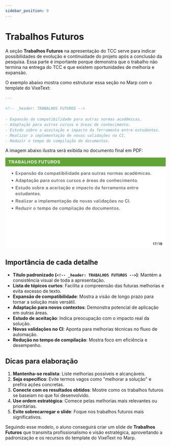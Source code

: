 ```yaml
---
sidebar_position: 9
---
```


# Trabalhos Futuros

A seção **Trabalhos Futuros** na apresentação do TCC serve para indicar possibilidades de evolução e continuidade do projeto após a conclusão da pesquisa. Essa parte é importante porque demonstra que o trabalho não termina na entrega do TCC e que existem oportunidades de melhoria e expansão.

O exemplo abaixo mostra como estruturar essa seção no Marp com o template do VixeText:

```md
---

<!-- _header: TRABALHOS FUTUROS -->

- Expansão da compatibilidade para outras normas acadêmicas.
- Adaptação para outros cursos e áreas de conhecimento.
- Estudo sobre a aceitação e impacto da ferramenta entre estudantes.
- Realizar a implementação de novas validações no CI.
- Reduzir o tempo de compilação de documentos.
```

A imagem abaixo ilustra será exibida no documento final em PDF:

![Exemplo de figura no PDF](../assets/img/exemplo-slide-trabalhos-futuros.jpg)

## Importância de cada detalhe

* **Título padronizado (`<!-- _header: TRABALHOS FUTUROS -->`)**: Mantém a consistência visual de toda a apresentação.
* **Lista de tópicos curtos**: Facilita a compreensão das futuras melhorias e evita excesso de texto.
* **Expansão de compatibilidade**: Mostra a visão de longo prazo para tornar a solução mais versátil.
* **Adaptação para novos contextos**: Demonstra potencial de aplicação em outras áreas.
* **Estudo de aceitação**: Indica preocupação com o impacto real da solução.
* **Novas validações no CI**: Aponta para melhorias técnicas no fluxo de automação.
* **Redução no tempo de compilação**: Mostra foco em eficiência e desempenho.

## Dicas para elaboração

1. **Mantenha-se realista**: Liste melhorias possíveis e alcançáveis.
2. **Seja específico**: Evite termos vagos como "melhorar a solução" e prefira ações concretas.
3. **Conecte com os resultados obtidos**: Mostre como os trabalhos futuros se baseiam no que foi desenvolvido.
4. **Use ordem estratégica**: Comece pelas melhorias mais relevantes ou prioritárias.
5. **Evite sobrecarregar o slide**: Foque nos trabalhos futuros mais significativos.

Seguindo esse modelo, o aluno conseguirá criar um slide de **Trabalhos Futuros** que transmita profissionalismo e visão estratégica, aproveitando a padronização e os recursos do template do VixeText no Marp.
